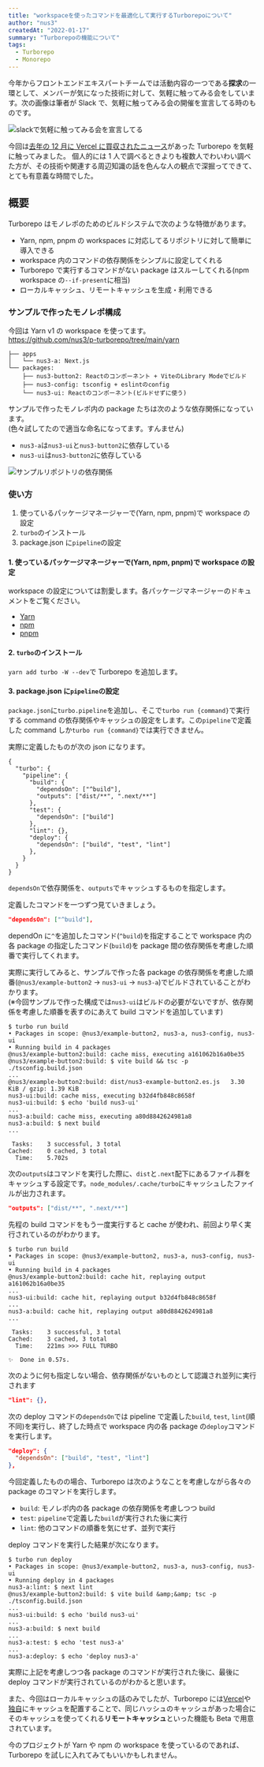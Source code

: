 ```yaml
---
title: "workspaceを使ったコマンドを最適化して実行するTurborepoについて"
author: "nus3"
createdAt: "2022-01-17"
summary: "Turborepoの機能について"
tags:
  - Turborepo
  - Monorepo
---
```


今年からフロントエンドエキスパートチームでは活動内容の一つである**探求**の一環として、メンバーが気になった技術に対して、気軽に触ってみる会をしています。次の画像は筆者が Slack で、気軽に触ってみる会の開催を宣言してる時のものです。

![slackで気軽に触ってみる会を宣言してる](/frontend-expert/image/turborepo/slack.png)

今回は[去年の 12 月に Vercel に買収されたニュース](https://vercel.com/blog/vercel-acquires-turborepo)があった Turborepo を気軽に触ってみました。
個人的には 1 人で調べるときよりも複数人でわいわい調べた方が、その技術や関連する周辺知識の話を色んな人の観点で深掘ってできて、とても有意義な時間でした。

## 概要

Turborepo はモノレポのためのビルドシステムで次のような特徴があります。

- Yarn, npm, pnpm の workspaces に対応してるリポジトリに対して簡単に導入できる
- workspace 内のコマンドの依存関係をシンプルに設定してくれる
- Turborepo で実行するコマンドがない package はスルーしてくれる(npm workspace の`--if-present`に相当)
- ローカルキャッシュ、リモートキャッシュを生成・利用できる

### サンプルで作ったモノレポ構成

今回は Yarn v1 の workspace を使ってます。  
https://github.com/nus3/p-turborepo/tree/main/yarn

```
├── apps
│   └── nus3-a: Next.js
└── packages:
    ├── nus3-button2: Reactのコンポーネント + ViteのLibrary Modeでビルド
    ├── nus3-config: tsconfig + eslintのconfig
    └── nus3-ui: Reactのコンポーネント(ビルドせずに使う)
```

サンプルで作ったモノレポ内の package たちは次のような依存関係になっています。  
(色々試してたので適当な命名になってます。すんません)

- `nus3-a`は`nus3-ui`と`nus3-button2`に依存している
- `nus3-ui`は`nus3-button2`に依存している

![サンプルリポジトリの依存関係](/frontend-expert/image/turborepo/dependencies.png)

### 使い方

1. 使っているパッケージマネージャーで(Yarn, npm, pnpm)で workspace の設定
2. `turbo`のインストール
3. package.json に`pipeline`の設定

#### 1. 使っているパッケージマネージャーで(Yarn, npm, pnpm)で workspace の設定

workspace の設定については割愛します。各パッケージマネージャーのドキュメントをご覧ください。

- [Yarn](https://classic.yarnpkg.com/lang/en/docs/workspaces/)
- [npm](https://docs.npmjs.com/cli/v8/using-npm/workspaces)
- [pnpm](https://pnpm.io/workspaces)

#### 2. `turbo`のインストール

`yarn add turbo -W --dev`で Turborepo を追加します。

#### 3. package.json に`pipeline`の設定

`package.json`に`turbo.pipeline`を追加し、そこで`turbo run {command}`で実行する command の依存関係やキャッシュの設定をします。この`pipeline`で定義した command しか`turbo run {command}`では実行できません。

実際に定義したものが次の json になります。

```json: package.json
{
  "turbo": {
    "pipeline": {
      "build": {
        "dependsOn": ["^build"],
        "outputs": ["dist/**", ".next/**"]
      },
      "test": {
        "dependsOn": ["build"]
      },
      "lint": {},
      "deploy": {
        "dependsOn": ["build", "test", "lint"]
      },
    }
  }
}
```

`dependsOn`で依存関係を、`outputs`でキャッシュするものを指定します。

定義したコマンドを一つずつ見ていきましょう。

```json
"dependsOn": ["^build"],
```

dependOn に`^`を追加したコマンド(`^build`)を指定することで workspace 内の各 package の指定したコマンド(`build`)を package 間の依存関係を考慮した順番で実行してくれます。

実際に実行してみると、サンプルで作った各 package の依存関係を考慮した順番(`@nus3/example-button2` → `nus3-ui` → `nus3-a`)でビルドされていることがわかります。  
(※今回サンプルで作った構成では`nus3-ui`はビルドの必要がないですが、依存関係を考慮した順番を表すのにあえて build コマンドを追加しています)

```
$ turbo run build
• Packages in scope: @nus3/example-button2, nus3-a, nus3-config, nus3-ui
• Running build in 4 packages
@nus3/example-button2:build: cache miss, executing a161062b16a0be35
@nus3/example-button2:build: $ vite build && tsc -p ./tsconfig.build.json
...
@nus3/example-button2:build: dist/nus3-example-button2.es.js   3.30 KiB / gzip: 1.39 KiB
nus3-ui:build: cache miss, executing b32d4fb848c8658f
nus3-ui:build: $ echo 'build nus3-ui'
...
nus3-a:build: cache miss, executing a80d8842624981a8
nus3-a:build: $ next build
...

 Tasks:    3 successful, 3 total
Cached:    0 cached, 3 total
  Time:    5.702s
```

次の`outputs`はコマンドを実行した際に、`dist`と`.next`配下にあるファイル群をキャッシュする設定です。`node_modules/.cache/turbo`にキャッシュしたファイルが出力されます。

```json
"outputs": ["dist/**", ".next/**"]
```

先程の build コマンドをもう一度実行すると cache が使われ、前回より早く実行されているのがわかります。

```
$ turbo run build
• Packages in scope: @nus3/example-button2, nus3-a, nus3-config, nus3-ui
• Running build in 4 packages
@nus3/example-button2:build: cache hit, replaying output a161062b16a0be35
...
nus3-ui:build: cache hit, replaying output b32d4fb848c8658f
...
nus3-a:build: cache hit, replaying output a80d8842624981a8
...

 Tasks:    3 successful, 3 total
Cached:    3 cached, 3 total
  Time:    221ms >>> FULL TURBO

✨  Done in 0.57s.

```

次のように何も指定しない場合、依存関係がないものとして認識され並列に実行されます

```json
"lint": {},
```

次の deploy コマンドの`dependsOn`では pipeline で定義した`build`, `test`, `lint`(順不同)を実行し、終了した時点で workspace 内の各 package の`deploy`コマンドを実行します。

```json
"deploy": {
  "dependsOn": ["build", "test", "lint"]
},
```

今回定義したものの場合、Turborepo は次のようなことを考慮しながら各々の package のコマンドを実行します。

- `build`: モノレポ内の各 package の依存関係を考慮しつつ build
- `test`: `pipeline`で定義した`build`が実行された後に実行
- `lint`: 他のコマンドの順番を気にせず、並列で実行

deploy コマンドを実行した結果が次になります。

```
$ turbo run deploy
• Packages in scope: @nus3/example-button2, nus3-a, nus3-config, nus3-ui
• Running deploy in 4 packages
nus3-a:lint: $ next lint
@nus3/example-button2:build: $ vite build &amp;&amp; tsc -p ./tsconfig.build.json
...
nus3-ui:build: $ echo 'build nus3-ui'
...
nus3-a:build: $ next build
...
nus3-a:test: $ echo 'test nus3-a'
...
nus3-a:deploy: $ echo 'deploy nus3-a'
```

実際に上記を考慮しつつ各 package のコマンドが実行された後に、最後に deploy コマンドが実行されているのがわかると思います。

また、今回はローカルキャッシュの話のみでしたが、Turborepo には[Vercel](https://turborepo.org/docs/features/remote-caching#vercel)や[独自](https://turborepo.org/docs/features/remote-caching#custom-remote-caches)にキャッシュを配置することで、同じハッシュのキャッシュがあった場合にそのキャッシュを使ってくれる**リモートキャッシュ**といった機能も Beta で用意されています。

今のプロジェクトが Yarn や npm の workspace を使っているのであれば、Turborepo を試しに入れてみてもいいかもしれません。

